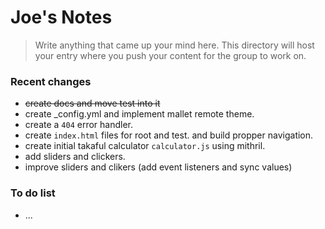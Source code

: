 # Joe's Notes
> Write anything that came up your mind here.
> This directory will host your entry where you push your content for the group to work on.

### Recent changes
- ~~create docs and move test into it~~
- create _config.yml and implement mallet remote theme.
- create a `404` error handler.
- create `index.html` files for root and test. and build propper navigation.
- create initial takaful calculator `calculator.js` using mithril.
- add sliders and clickers.
- improve sliders and clikers (add event listeners and sync values)

### To do list
- ...
